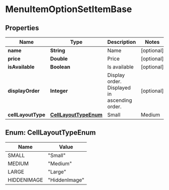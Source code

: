 
# MenuItemOptionSetItemBase

## Properties
Name | Type | Description | Notes
------------ | ------------- | ------------- | -------------
**name** | **String** | Name |  [optional]
**price** | **Double** | Price |  [optional]
**isAvailable** | **Boolean** | Is available |  [optional]
**displayOrder** | **Integer** | Display order. Displayed in ascending order. |  [optional]
**cellLayoutType** | [**CellLayoutTypeEnum**](#CellLayoutTypeEnum) | Small | Medium | Large  Affects the layout of the menu. |  [optional]


<a name="CellLayoutTypeEnum"></a>
## Enum: CellLayoutTypeEnum
Name | Value
---- | -----
SMALL | &quot;Small&quot;
MEDIUM | &quot;Medium&quot;
LARGE | &quot;Large&quot;
HIDDENIMAGE | &quot;HiddenImage&quot;



